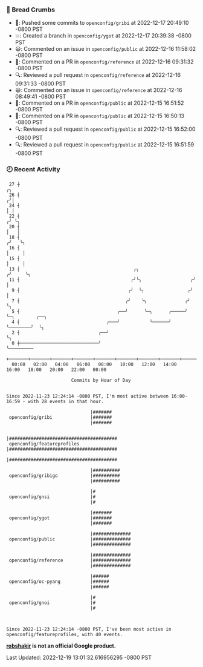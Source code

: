### 🍞 Bread Crumbs

 * 🚢: Pushed some commits to `openconfig/gribi` at 2022-12-17 20:49:10 -0800 PST
 * 💥: Created a branch in `openconfig/ygot` at 2022-12-17 20:39:38 -0800 PST
 * 😃: Commented on an issue in `openconfig/public` at 2022-12-16 11:58:02 -0800 PST
 * 💬: Commented on a PR in  `openconfig/reference` at 2022-12-16 09:31:32 -0800 PST
 * 🔍: Reviewed a pull request in  `openconfig/reference` at 2022-12-16 09:31:33 -0800 PST
 * 😃: Commented on an issue in `openconfig/reference` at 2022-12-16 08:49:41 -0800 PST
 * 💬: Commented on a PR in  `openconfig/public` at 2022-12-15 16:51:52 -0800 PST
 * 💬: Commented on a PR in  `openconfig/public` at 2022-12-15 16:50:13 -0800 PST
 * 🔍: Reviewed a pull request in  `openconfig/public` at 2022-12-15 16:52:00 -0800 PST
 * 🔍: Reviewed a pull request in  `openconfig/public` at 2022-12-15 16:51:59 -0800 PST

### 🕘 Recent Activity
```
 27 ┼                                                                    ╭╮
 26 ┤                                                                   ╭╯│
 24 ┤                                                                   │ │
 22 ┤                                                                  ╭╯ ╰╮
 20 ┤                                                                  │   │
 18 ┤                                                                 ╭╯   ╰╮
 16 ┤                                                                 │     │
 15 ┤                                                                 │     │
 13 ┤                                          ╭╮                    ╭╯     ╰╮
 11 ┤                                         ╭╯╰╮                  ╭╯       │
  9 ┤                                        ╭╯  ╰╮                ╭╯        │
  7 ┤                                       ╭╯    ╰╮              ╭╯         ╰╮
  5 ┤                                    ╭──╯      ╰─╮      ╭─────╯           ╰─╮        ╭──╮
  4 ┤                                ╭───╯           ╰──────╯                   ╰────────╯  ╰╮
  2 ┤                             ╭──╯                                                       ╰╮
  0 ┼─────────────────────────────╯                                                           ╰─────────
    +───────+───────+───────+───────+───────+───────+───────+───────+───────+───────+───────+───────+────
  00:00   02:00   04:00   06:00   08:00   10:00   12:00   14:00   16:00   18:00   20:00   22:00   00:00   

						Commits by Hour of Day


Since 2022-11-23 12:24:14 -0800 PST, I'm most active between 16:00-16:59 - with 28 events in that hour.

```



```
                               |#######
 openconfig/gribi              |#######
                               |#######

                               |########################################
 openconfig/featureprofiles    |########################################
                               |########################################

                               |##########
 openconfig/gribigo            |##########
                               |##########

                               |#
 openconfig/gnsi               |#
                               |#

                               |#######
 openconfig/ygot               |#######
                               |#######

                               |##############
 openconfig/public             |##############
                               |##############

                               |##############
 openconfig/reference          |##############
                               |##############

                               |######
 openconfig/oc-pyang           |######
                               |######

                               |#
 openconfig/gnoi               |#
                               |#



Since 2022-11-23 12:24:14 -0800 PST, I've been most active in openconfig/featureprofiles, with 40 events.

```
**[robshakir](mailto:robjs@google.com) is not an official Google product.**  


Last Updated: 2022-12-19 13:01:32.616956295 -0800 PST
